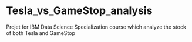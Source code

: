 # Tesla_vs_GameStop_analysis
 Projet for IBM Data Science Specialization course which analyze the stock of both Tesla and GameStop
